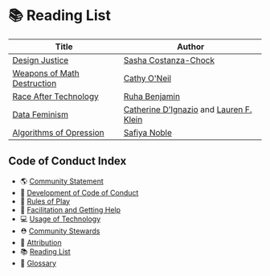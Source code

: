 ﻿# 📚 Reading List

| Title          | Author        | 
| -------------  | ------------- |
| [Design Justice](https://design-justice.pubpub.org/) | [Sasha Costanza-Chock](http://schock.cc/) |
| [Weapons of Math Destruction](https://weaponsofmathdestructionbook.com/) | [Cathy O'Neil](https://mathbabe.org/) |
| [Race After Technology](https://www.ruhabenjamin.com/race-after-technology) | [Ruha Benjamin](https://www.ruhabenjamin.com/) |
| [Data Feminism](https://datafeminism.io/) | [Catherine D’Ignazio](http://www.kanarinka.com/) and [Lauren F. Klein](https://lklein.com/) |
| [Algorithms of Opression](https://nyupress.org/9781479837243/algorithms-of-oppression/) | [Safiya Noble](https://safiyaunoble.com/) |

## Code of Conduct Index
* 🌎 [Community Statement](community-statement.md)
* 🚧 [Development of Code of Conduct](CONTRIBUTING.md)
* 🌈 [Rules of Play](rules-of-play.md)
* 💜 [Facilitation and Getting Help](facilitation.md)
* 💻 [Usage of Technology](usage-of-technology.md)
* ⛑ [Community Stewards](community-stewards.md)
* 🔗 [Attribution](attribution.md)
* 📚 [Reading List](reading-list.md)
* 📇 [Glossary](glossary.md)